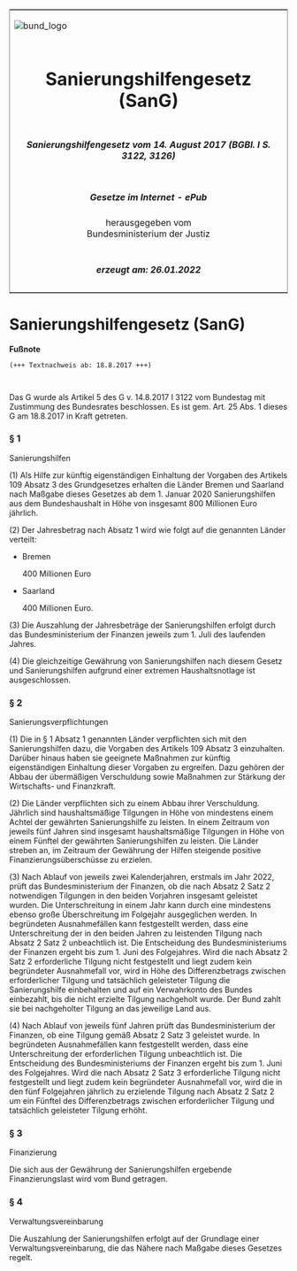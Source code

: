 <span id="DECKBLATT.html"></span>

<table border="0" frame="border" width="100%">

<tr valign="top">

<td align="left">

![bund\_logo](BfJ_2021_Web_de_de.gif)

</td>

<td align="right">

 

</td>

</tr>

<tr align="center" valign="middle">

<td colspan="2">

# Sanierungshilfengesetz (SanG)

</td>

</tr>

<tr align="center" valign="middle">

<td colspan="2">

##### Sanierungshilfengesetz vom 14. August 2017 (BGBl. I S. 3122, 3126)

</td>

</tr>

<tr align="center" valign="middle">

<td colspan="2">

  
  

##### Gesetze im Internet - ePub  
  
herausgegeben vom  
Bundesministerium der Justiz

</td>

</tr>

<tr align="center" valign="bottom">

<td colspan="2">

  
  

##### erzeugt am: 26.01.2022

</td>

</tr>

</table>

<span id="BJNR312600017.html"></span>

# Sanierungshilfengesetz (SanG)

<div>

  
**Fußnote**

<div class="jnhtml">

<div>

<div class="jurAbsatz">

  

``` 
(+++ Textnachweis ab: 18.8.2017 +++)

 
```

Das G wurde als Artikel 5 des G v. 14.8.2017 I 3122 vom Bundestag mit
Zustimmung des Bundesrates beschlossen. Es ist gem. Art. 25 Abs. 1
dieses G am 18.8.2017 in Kraft getreten.

</div>

</div>

</div>

</div>

<span id="BJNR312600017BJNE000100000.html"></span>

### § 1  
Sanierungshilfen

<div>

<div class="jnhtml">

<div>

<div class="jurAbsatz">

(1) Als Hilfe zur künftig eigenständigen Einhaltung der Vorgaben des
Artikels 109 Absatz 3 des Grundgesetzes erhalten die Länder Bremen und
Saarland nach Maßgabe dieses Gesetzes ab dem 1. Januar 2020
Sanierungshilfen aus dem Bundeshaushalt in Höhe von insgesamt 800
Millionen Euro jährlich.

</div>

<div class="jurAbsatz">

(2) Der Jahresbetrag nach Absatz 1 wird wie folgt auf die genannten
Länder verteilt:

  - Bremen
    
    <div>
    
    400 Millionen Euro
    
    </div>

  - Saarland
    
    <div>
    
    400 Millionen Euro.
    
    </div>

</div>

<div class="jurAbsatz">

(3) Die Auszahlung der Jahresbeträge der Sanierungshilfen erfolgt durch
das Bundesministerium der Finanzen jeweils zum 1. Juli des laufenden
Jahres.

</div>

<div class="jurAbsatz">

(4) Die gleichzeitige Gewährung von Sanierungshilfen nach diesem Gesetz
und Sanierungshilfen aufgrund einer extremen Haushaltsnotlage ist
ausgeschlossen.

</div>

</div>

</div>

</div>

<span id="BJNR312600017BJNE000200000.html"></span>

### § 2  
Sanierungsverpflichtungen

<div>

<div class="jnhtml">

<div>

<div class="jurAbsatz">

(1) Die in § 1 Absatz 1 genannten Länder verpflichten sich mit den
Sanierungshilfen dazu, die Vorgaben des Artikels 109 Absatz 3
einzuhalten. Darüber hinaus haben sie geeignete Maßnahmen zur künftig
eigenständigen Einhaltung dieser Vorgaben zu ergreifen. Dazu gehören der
Abbau der übermäßigen Verschuldung sowie Maßnahmen zur Stärkung der
Wirtschafts- und Finanzkraft.

</div>

<div class="jurAbsatz">

(2) Die Länder verpflichten sich zu einem Abbau ihrer Verschuldung.
Jährlich sind haushaltsmäßige Tilgungen in Höhe von mindestens einem
Achtel der gewährten Sanierungshilfe zu leisten. In einem Zeitraum von
jeweils fünf Jahren sind insgesamt haushaltsmäßige Tilgungen in Höhe von
einem Fünftel der gewährten Sanierungshilfen zu leisten. Die Länder
streben an, im Zeitraum der Gewährung der Hilfen steigende positive
Finanzierungsüberschüsse zu erzielen.

</div>

<div class="jurAbsatz">

(3) Nach Ablauf von jeweils zwei Kalenderjahren, erstmals im Jahr 2022,
prüft das Bundesministerium der Finanzen, ob die nach Absatz 2 Satz 2
notwendigen Tilgungen in den beiden Vorjahren insgesamt geleistet
wurden. Die Unterschreitung in einem Jahr kann durch eine mindestens
ebenso große Überschreitung im Folgejahr ausgeglichen werden. In
begründeten Ausnahmefällen kann festgestellt werden, dass eine
Unterschreitung der in den beiden Jahren zu leistenden Tilgung nach
Absatz 2 Satz 2 unbeachtlich ist. Die Entscheidung des
Bundesministeriums der Finanzen ergeht bis zum 1. Juni des Folgejahres.
Wird die nach Absatz 2 Satz 2 erforderliche Tilgung nicht festgestellt
und liegt zudem kein begründeter Ausnahmefall vor, wird in Höhe des
Differenzbetrags zwischen erforderlicher Tilgung und tatsächlich
geleisteter Tilgung die Sanierungshilfe einbehalten und auf ein
Verwahrkonto des Bundes einbezahlt, bis die nicht erzielte Tilgung
nachgeholt wurde. Der Bund zahlt sie bei nachgeholter Tilgung an das
jeweilige Land aus.

</div>

<div class="jurAbsatz">

(4) Nach Ablauf von jeweils fünf Jahren prüft das Bundesministerium der
Finanzen, ob eine Tilgung gemäß Absatz 2 Satz 3 geleistet wurde. In
begründeten Ausnahmefällen kann festgestellt werden, dass eine
Unterschreitung der erforderlichen Tilgung unbeachtlich ist. Die
Entscheidung des Bundesministeriums der Finanzen ergeht bis zum 1. Juni
des Folgejahres. Wird die nach Absatz 2 Satz 3 erforderliche Tilgung
nicht festgestellt und liegt zudem kein begründeter Ausnahmefall vor,
wird die in den fünf Folgejahren jährlich zu erzielende Tilgung nach
Absatz 2 Satz 2 um ein Fünftel des Differenzbetrags zwischen
erforderlicher Tilgung und tatsächlich geleisteter Tilgung erhöht.

</div>

</div>

</div>

</div>

<span id="BJNR312600017BJNE000300000.html"></span>

### § 3  
Finanzierung

<div>

<div class="jnhtml">

<div>

<div class="jurAbsatz">

Die sich aus der Gewährung der Sanierungshilfen ergebende
Finanzierungslast wird vom Bund getragen.

</div>

</div>

</div>

</div>

<span id="BJNR312600017BJNE000400000.html"></span>

### § 4  
Verwaltungsvereinbarung

<div>

<div class="jnhtml">

<div>

<div class="jurAbsatz">

Die Auszahlung der Sanierungshilfen erfolgt auf der Grundlage einer
Verwaltungsvereinbarung, die das Nähere nach Maßgabe dieses Gesetzes
regelt.

</div>

</div>

</div>

</div>
